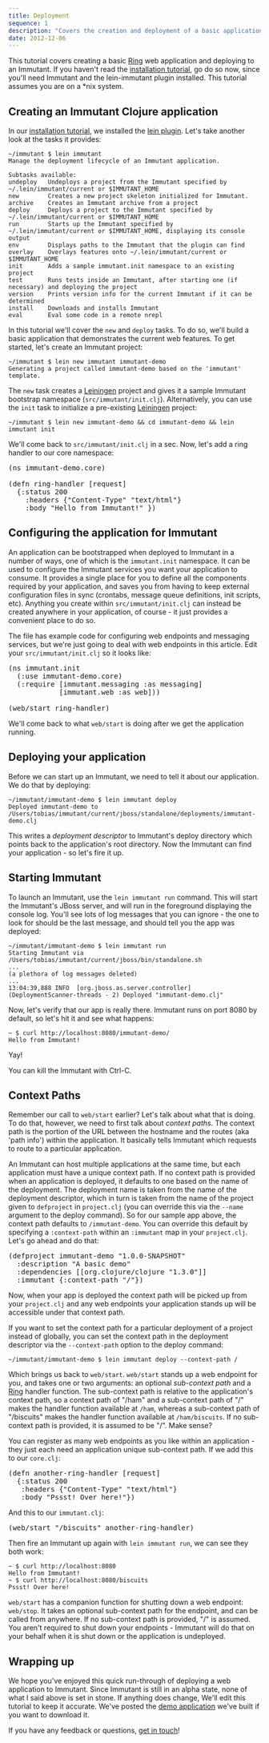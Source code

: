 ```yaml
---
title: Deployment
sequence: 1
description: "Covers the creation and deployment of a basic application"
date: 2012-12-06
---
```


This tutorial covers creating a basic [Ring] web application and deploying 
to an Immutant. If you haven't read the [installation tutorial][installing], 
go do so now, since you'll need Immutant and the lein-immutant plugin 
installed. This tutorial assumes you are on a *nix system.

## Creating an Immutant Clojure application

In our [installation tutorial][installing], we installed the [lein plugin]. Let's take another
look at the tasks it provides:

    ~/immutant $ lein immutant
    Manage the deployment lifecycle of an Immutant application.
    
    Subtasks available:
    undeploy   Undeploys a project from the Immutant specified by ~/.lein/immutant/current or $IMMUTANT_HOME
    new        Creates a new project skeleton initialized for Immutant.
    archive    Creates an Immutant archive from a project
    deploy     Deploys a project to the Immutant specified by ~/.lein/immutant/current or $IMMUTANT_HOME
    run        Starts up the Immutant specified by ~/.lein/immutant/current or $IMMUTANT_HOME, displaying its console output
    env        Displays paths to the Immutant that the plugin can find
    overlay    Overlays features onto ~/.lein/immutant/current or $IMMUTANT_HOME
    init       Adds a sample immutant.init namespace to an existing project
    test       Runs tests inside an Immutant, after starting one (if necessary) and deploying the project
    version    Prints version info for the current Immutant if it can be determined
    install    Downloads and installs Immutant
    eval       Eval some code in a remote nrepl

In this tutorial we'll cover the `new` and `deploy` tasks. To do so, 
we'll build a basic application that demonstrates the current web features. To get
started, let's create an Immutant project:

    ~/immutant $ lein new immutant immutant-demo
    Generating a project called immutant-demo based on the 'immutant' template.
    
The `new` task creates a [Leiningen] project and gives it a sample Immutant bootstrap
namespace (`src/immutant/init.clj`). Alternatively, you can use the
`init` task to initialize a pre-existing [Leiningen] project:

    ~/immutant $ lein new immutant-demo && cd immutant-demo && lein immutant init

We'll come back to `src/immutant/init.clj` in a sec. Now, let's add a ring handler to our core namespace:

<pre class="syntax clojure">(ns immutant-demo.core)

(defn ring-handler [request]
  {:status 200
    :headers {"Content-Type" "text/html"}
    :body "Hello from Immutant!" })
</pre>

## Configuring the application for Immutant
    
An application can be bootstrapped when deployed to Immutant in a
number of ways, one of which is the `immutant.init` namespace. It can
be used to configure the Immutant services you want your application
to consume. It provides a single place for you to define all the
components required by your application, and saves you from having to
keep external configuration files in sync (crontabs, message queue
definitions, init scripts, etc). Anything you create within
`src/immutant/init.clj` can instead be created anywhere in your
application, of course - it just provides a convenient place to do so.

The file has example code for configuring web endpoints and messaging
services, but we're just going to deal with web endpoints in this
article. Edit your `src/immutant/init.clj` so it looks like:

<pre class="syntax clojure">(ns immutant.init
  (:use immutant-demo.core)
  (:require [immutant.messaging :as messaging]
            [immutant.web :as web]))

(web/start ring-handler)
</pre>

We'll come back to what `web/start` is doing after we get the application running.

## Deploying your application

Before we can start up an Immutant, we need to tell it about our application. We do that
by deploying:

    ~/immutant/immutant-demo $ lein immutant deploy
    Deployed immutant-demo to /Users/tobias/immutant/current/jboss/standalone/deployments/immutant-demo.clj

This writes a *deployment descriptor* to Immutant's deploy directory which points back
to the application's root directory. Now the Immutant can find your application - so let's 
fire it up.

## Starting Immutant

To launch an Immutant, use the `lein immutant run` command. This will
start the Immutant's JBoss server, and will run in the foreground displaying the console log.
You'll see lots of log messages that you can ignore - the
one to look for should be the last message, and should tell you the app was deployed:

    ~/immutant/immutant-demo $ lein immutant run
    Starting Immutant via /Users/tobias/immutant/current/jboss/bin/standalone.sh
    ...
    (a plethora of log messages deleted)
    ...
    13:04:39,888 INFO  [org.jboss.as.server.controller] (DeploymentScanner-threads - 2) Deployed "immutant-demo.clj"
    
Now, let's verify that our app is really there. Immutant runs on port 8080 by default, so 
let's hit it and see what happens:

    ~ $ curl http://localhost:8080/immutant-demo/
    Hello from Immutant!

Yay!

You can kill the Immutant with Ctrl-C.

## Context Paths

Remember our call to `web/start` earlier? Let's talk about what that is doing. To 
do that, however, we need to first talk about *context paths*. The context path is 
the portion of the URL between the hostname and the routes (aka 'path info') within 
the application. It basically tells Immutant which requests to route to a particular
application.

An Immutant can host multiple applications at the same time, but each application must 
have a unique context path. If no context path is provided when an application
is deployed, it defaults to one based on the name of the deployment. The 
deployment name is taken from the name of the deployment descriptor, which
in turn is taken from the name of the project given to `defproject` in
`project.clj` (you can override this via the `--name` argument to the deploy command). 
So for our sample app above, the context path defaults to 
`/immutant-demo`. You can override this default by specifying
a `:context-path` within an `:immutant` map in your `project.clj`. Let's
go ahead and do that:

<pre class="syntax clojure">(defproject immutant-demo "1.0.0-SNAPSHOT"
  :description "A basic demo"
  :dependencies [[org.clojure/clojure "1.3.0"]]
  :immutant {:context-path "/"})
</pre>

Now, when your app is deployed the context path will be picked up
from your `project.clj` and any
web endpoints your application stands up will be accessible under that
context path.

If you want to set the context path for a particular deployment of a project instead
of globally, you can set the context path in the deployment descriptor via the 
`--context-path` option to the deploy command:

    ~/immutant/immutant-demo $ lein immutant deploy --context-path /

Which brings us back to `web/start`. `web/start` stands up a web endpoint
for you, and takes one or two arguments: an optional *sub-context path* 
and a [Ring] handler function. The sub-context path is relative to the application's context
path, so a context path of "/ham" and a sub-context path of "/" makes
the handler function available at `/ham`, whereas a sub-context path
of "/biscuits" makes the handler function available at `/ham/biscuits`.
If no sub-context path is provided, it is assumed to be "/". Make sense?

You can register as many web endpoints as you like within an application -
they just each need an application unique sub-context path. If we add 
this to our `core.clj`:

<pre class="syntax clojure">(defn another-ring-handler [request]
  {:status 200
   :headers {"Content-Type" "text/html"}
   :body "Pssst! Over here!"})
</pre>

And this to our `immutant.clj`:

<pre class="syntax clojure">(web/start "/biscuits" another-ring-handler)</pre>

Then fire an Immutant up again with `lein immutant run`, we can see they
both work:

    ~ $ curl http://localhost:8080
    Hello from Immutant!
    ~ $ curl http://localhost:8080/biscuits
    Pssst! Over here!

`web/start` has a companion function for shutting down a web endpoint:
`web/stop`. It takes an optional sub-context path for the endpoint, and can
be called from anywhere. If no sub-context path is provided, "/" is assumed.
You aren't required to shut down your endpoints -
Immutant will do that on your behalf when it is shut down or the application 
is undeployed.

## Wrapping up

We hope you've enjoyed this quick run-through of deploying a web application
to Immutant. Since Immutant is still in an alpha state, none of what I
said above is set in stone. If anything does change, We'll edit this tutorial
to keep it accurate. We've posted the [demo application] we've built if you want
to download it. 

If you have any feedback or questions, [get in touch]! 

[Ring]: https://github.com/ring-clojure/ring
[installing]: ../installation/
[lein plugin]: https://github.com/immutant/lein-immutant/
[Leiningen]: http://leiningen.org/
[demo application]: https://github.com/immutant/immutant-basic-web-demo
[get in touch]: /community







